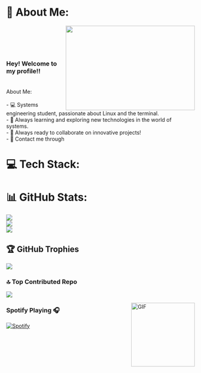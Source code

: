 # 💫 About Me:
<img align="right" width="345" height="225" src="https://w0.peakpx.com/wallpaper/582/516/HD-wallpaper-linux-programmer-pixel-art-linux-computer-hacker-pixel-8-bit.jpg"></img><br><br><span align="left"><br><br>
### Hey! Welcome to my profile!!<br><br>
<span align="left">
About Me:<br><br>- 💻 Systems engineering student, passionate about Linux and the terminal.<br>- 🌱 Always learning and exploring new technologies in the world of systems.<br>- 👯 Always ready to collaborate on innovative projects!<br>- 💬 Contact me through
</span>

# 💻 Tech Stack:


# 📊 GitHub Stats:
![](https://github-readme-stats.vercel.app/api?username=joe4334E&theme=onedark&hide_border=false&include_all_commits=false&count_private=false)<br/>
![](https://github-readme-streak-stats.herokuapp.com/?user=joe4334E&theme=onedark&hide_border=false)<br/>
![](https://github-readme-stats.vercel.app/api/top-langs/?username=joe4334E&theme=onedark&hide_border=false&include_all_commits=false&count_private=false&layout=compact)

## 🏆 GitHub Trophies
![](https://github-profile-trophy.vercel.app/?username=joe4334E&theme=onedark&no-frame=false&no-bg=false&margin-w=4)


### 🔝 Top Contributed Repo
![](https://github-contributor-stats.vercel.app/api?username=joe4334E&limit=5&theme=onedark&combine_all_yearly_contributions=true)



<img align="right" alt="GIF" height="170px" src="https://media.giphy.com/media/J5B1Y8QZnzXXbLQIBu/giphy.gif" />

### Spotify Playing 🎧

[![Spotify](https://novatorem.bgstatic.vercel.app/api/spotify)](https://open.spotify.com/user/11153360645)

